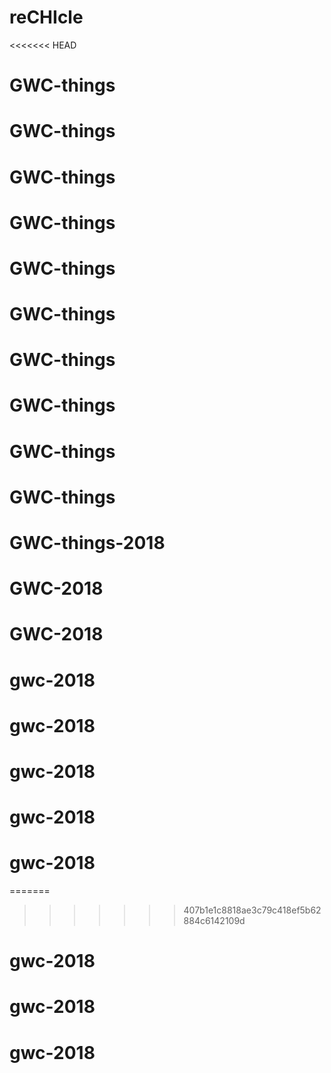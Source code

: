 # reCHIcle
<<<<<<< HEAD
# GWC-things
# GWC-things
# GWC-things
# GWC-things
# GWC-things
# GWC-things
# GWC-things
# GWC-things
# GWC-things
# GWC-things
# GWC-things-2018
# GWC-2018
# GWC-2018
# gwc-2018
# gwc-2018
# gwc-2018
# gwc-2018
# gwc-2018
=======
>>>>>>> 407b1e1c8818ae3c79c418ef5b62884c6142109d
# gwc-2018
# gwc-2018
# gwc-2018
